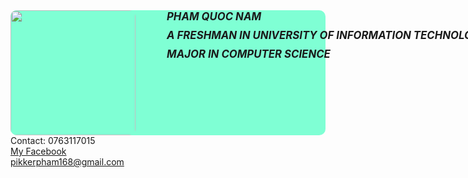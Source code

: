 <!DOCTYPE html>
<html>
<header>
<style>
.introduction{
    border-radius: 10px;
    background-color: aquamarine;
    display: grid;
    grid-template-columns: 250px 500px;

}
.name{
    font-size: larger;
    font-weight: bold;
    font-style: oblique;
    height: 30px;
    width: 500px;
}
.university{
    font-size: larger;
    font-weight: bold;
    font-style: oblique;
    height: 30px;
    width:max-content;
}
.major{
    font-size: larger;
    font-weight: bold;
    font-style: oblique;
    height: 30px;
    width: 500px;
}
.mypicture{
    height: 200px;
    width: 200px;
    border-radius: 10px;
}
</style>


</header>
<body>
<div class="introduction">
    <img class="mypicture" src="channel-pictures/mypicture.jpg">
    <div>
<div class="name"> PHAM QUOC NAM</div>
<div class="university">A FRESHMAN IN UNIVERSITY OF INFORMATION TECHNOLOGY </div>
<div class="major">MAJOR IN COMPUTER SCIENCE</div>
</div>
</div>
<div>
    <div>Contact: 0763117015 </div>
    <div>
        <a href="https://www.facebook.com/quocnam06092005?mibextid=ZbWKwL"> My Facebook</a>
     </div>
     <div>
        <a href="https://mail.google.com/mail/u/0/#inbox"> pikkerpham168@gmail.com</a>
     </div>
</div>

</body>
</html>
